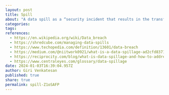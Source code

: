 ```yaml
---
layout: post
title: Spill
about: "A data spill as a “security incident that results in the transfer of classified information onto an information system not authorized to store or process that information. Data spills may also be referred to as data breaches or leaks.."
categories:
tags:
references:
  - https://en.wikipedia.org/wiki/Data_breach
  - https://shredcube.com/managing-data-spills
  - https://www.techopedia.com/definition/13601/data-breach
  - https://medium.com/@niitwork0921/what-is-a-data-spillage-ad2cfd837180
  - https://reciprocity.com/blog/what-is-data-spillage-and-how-to-address-it
  - https://www.centraleyes.com/glossary/data-spillage
date: 2024-01-03T16:39:04.957Z
author: Giri Venkatesan
published: true
share: true
permalink: spill-Z1oSAFP
---
```

